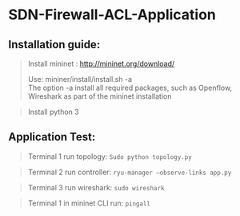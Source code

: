 # SDN-Firewall-ACL-Application

## Installation guide:
> Install mininet  : http://mininet.org/download/
>
> Use:  mininer/install/install.sh -a <br>
  The option -a install all required packages, such as Openflow, Wireshark as part of the mininet installation
  
> Install  python 3


## Application Test:
> Terminal 1 run topology:   ``Sudo python topology.py``

> Terminal 2 run controller:  ``ryu-manager –observe-links app.py``

> Terminal 3 run wireshark: ``sudo wireshark``

> Terminal 1 in mininet CLI run: ``pingall``

